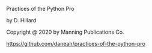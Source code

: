 Practices of the Python Pro

by D. Hillard

Copyright @ 2020 by Manning Publications Co.


https://github.com/daneah/practices-of-the-python-pro

